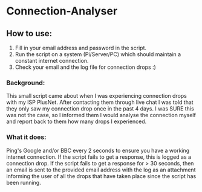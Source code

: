 # Connection-Analyser

## How to use:

1) Fill in your email address and password in the script.
2) Run the script on a system (Pi/Server/PC) which should maintain a constant 
internet connection.
3) Check your email and the log file for connection drops :)

### Background:

This small script came about when I was experiencing connection drops with my
 ISP PlusNet. After contacting them through live chat I was told that they 
 only saw my connection drop once in the past 4 days.
 I was SURE this was not the case, so I informed them I would analyse the 
 connection myself and report back to them how many drops I experienced.
 
### What it does:

Ping's Google and/or BBC every 2 seconds to ensure you have a working internet
 connection. If the script fails to get a response, this is logged as a 
 connection drop. If the script fails to get a response for > 30 seconds, then 
 an email is sent to the provided email address with the log as an attachment 
 informing the user of all the drops that have taken place since the script has 
 been running.


 